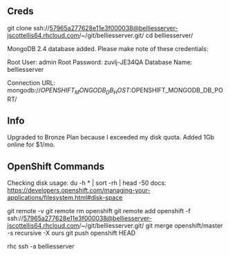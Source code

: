Creds
-------

git clone ssh://57965a277628e11e3f000038@belliesserver-jscottellis64.rhcloud.com/~/git/belliesserver.git/
cd belliesserver/

MongoDB 2.4 database added.  Please make note of these credentials:

   Root User:     admin
   Root Password: zuvlj-JE34QA
   Database Name: belliesserver

Connection URL: mongodb://$OPENSHIFT_MONGODB_DB_HOST:$OPENSHIFT_MONGODB_DB_PORT/

Info
-------

Upgraded to Bronze Plan because I exceeded my disk quota.
Added 1Gb online for $1/mo.

OpenShift Commands
-------

Checking disk usage: du -h * | sort -rh | head -50
docs: https://developers.openshift.com/managing-your-applications/filesystem.html#disk-space

git remote -v
git remote rm openshift
git remote add openshift -f ssh://57965a277628e11e3f000038@belliesserver-jscottellis64.rhcloud.com/~/git/belliesserver.git/
git merge openshift/master -s recursive -X ours
git push openshift HEAD

rhc ssh -a belliesserver



